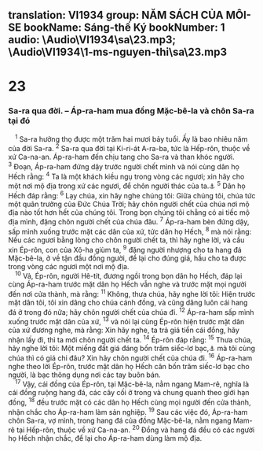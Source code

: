 translation: VI1934
group: NĂM SÁCH CỦA MÔI-SE
bookName: Sáng-thế Ký 
bookNumber: 1
audio: \Audio\VI1934\sa\23.mp3; \Audio\VI1934\1-ms-nguyen-thi\sa\23.mp3
-------

<div class="title"><h1>23</h1><h3>Sa-ra qua đời. – Áp-ra-ham mua đồng Mặc-bê-la và chôn Sa-ra tại đó</h3></div>
<span class="verse sa_23_1"> <sup>1</sup> Sa-ra hưởng thọ được một trăm hai mươi bảy tuổi. Ấy là bao nhiêu năm của đời Sa-ra. </span>
<span class="verse sa_23_2"><sup>2</sup> Sa-ra qua đời tại Ki-ri-át A-ra-ba, tức là Hếp-rôn, thuộc về xứ Ca-na-an. Áp-ra-ham đến chịu tang cho Sa-ra và than khóc người. </span>
<span class="verse sa_23_3"><sup>3</sup> Đoạn, Áp-ra-ham đứng dậy trước người chết mình và nói cùng dân họ Hếch rằng: </span>
<span class="verse sa_23_4"><sup>4</sup> Ta là một khách kiều ngụ trong vòng các ngươi; xin hãy cho một nơi mộ địa trong xứ các ngươi, để chôn người thác của ta.<a data-toggle="tooltip" data-placement="bottom" title="He 11:9,13; Cong 7:16">⚓</a></span>
<span class="verse sa_23_5"><sup>5</sup> Dân họ Hếch đáp rằng: </span>
<span class="verse sa_23_6"><sup>6</sup> Lạy chúa, xin hãy nghe chúng tôi: Giữa chúng tôi, chúa tức một quân trưởng của Đức Chúa Trời; hãy chôn người chết của chúa nơi mộ địa nào tốt hơn hết của chúng tôi. Trong bọn chúng tôi chẳng có ai tiếc mộ địa mình, đặng chôn người chết của chúa đâu. </span>
<span class="verse sa_23_7"><sup>7</sup> Áp-ra-ham bèn đứng dậy, sấp mình xuống trước mặt các dân của xứ, tức dân họ Hếch, </span>
<span class="verse sa_23_8"><sup>8</sup> mà nói rằng: Nếu các ngươi bằng lòng cho chôn người chết ta, thì hãy nghe lời, và cầu xin Ép-rôn, con của Xô-ha giùm ta, </span>
<span class="verse sa_23_9"><sup>9</sup> đặng người nhượng cho ta hang đá Mặc-bê-la, ở về tận đầu đồng người, để lại cho đúng giá, hầu cho ta được trong vòng các ngươi một nơi mộ địa. <br/></span>
<span class="verse sa_23_10"> <sup>10</sup> Vả, Ép-rôn, người Hê-tít, đương ngồi trong bọn dân họ Hếch, đáp lại cùng Áp-ra-ham trước mặt dân họ Hếch vẫn nghe và trước mặt mọi người đến nơi cửa thành, mà rằng: </span>
<span class="verse sa_23_11"><sup>11</sup> Không, thưa chúa, hãy nghe lời tôi: Hiện trước mặt dân tôi, tôi xin dâng cho chúa cánh đồng, và cũng dâng luôn cái hang đá ở trong đó nữa; hãy chôn người chết của chúa đi. </span>
<span class="verse sa_23_12"><sup>12</sup> Áp-ra-ham sấp mình xuống trước mặt dân của xứ, </span>
<span class="verse sa_23_13"><sup>13</sup> và nói lại cùng Ép-rôn hiện trước mặt dân của xứ đương nghe, mà rằng: Xin hãy nghe, ta trả giá tiền cái đồng, hãy nhận lấy đi, thì ta mới chôn người chết ta. </span>
<span class="verse sa_23_14"><sup>14</sup> Ép-rôn đáp rằng: </span>
<span class="verse sa_23_15"><sup>15</sup> Thưa chúa, hãy nghe lời tôi: Một miếng đất giá đáng bốn trăm siếc-lơ bạc,<a data-toggle="tooltip" data-placement="bottom" title="Một siếc-lơ bạc, giá đáng chừng 3 quan tiền Lang-sa">⚓</a> mà tôi cùng chúa thì có giá chi đâu? Xin hãy chôn người chết của chúa đi. </span>
<span class="verse sa_23_16"><sup>16</sup> Áp-ra-ham nghe theo lời Ép-rôn, trước mặt dân họ Hếch cân bốn trăm siếc-lơ bạc cho người, là bạc thông dụng nơi các tay buôn bán. <br/></span>
<span class="verse sa_23_17"> <sup>17</sup> Vậy, cái đồng của Ép-rôn, tại Mặc-bê-la, nằm ngang Mam-rê, nghĩa là cái đồng ruộng hang đá, các cây cối ở trong và chung quanh theo giới hạn đồng, </span>
<span class="verse sa_23_18"><sup>18</sup> đều trước mặt có các dân họ Hếch cùng mọi người đến cửa thành, nhận chắc cho Áp-ra-ham làm sản nghiệp. </span>
<span class="verse sa_23_19"><sup>19</sup> Sau các việc đó, Áp-ra-ham chôn Sa-ra, vợ mình, trong hang đá của đồng Mặc-bê-la, nằm ngang Mam-rê tại Hếp-rôn, thuộc về xứ Ca-na-an. </span>
<span class="verse sa_23_20"><sup>20</sup> Đồng và hang đá đều có các người họ Hếch nhận chắc, để lại cho Áp-ra-ham dùng làm mộ địa. <br/></span>
